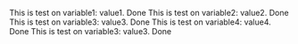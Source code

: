 This is test on variable1: value1. Done
This is test on variable2: value2. Done
This is test on variable3: value3. Done
This is test on variable4: value4. Done
This is test on variable3: value3. Done